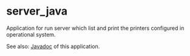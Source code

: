 # server_java

Application for run server which list and print the printers configured in operational system.

See also: <a href="https://github.com/AsonCS/server_java/raw/master/lib/javadoc.zip">Javadoc</a> of this application.
